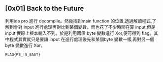 ## [0x01] Back to the Future

利用ida pro 進行 decompile。然後找到main function 的位置,透過解讀程式,了解到會對 input 進行處理再對比到某個變數。而也花了不少時間在算 input,但是 input
實際上根本輸入不到。於是利用兩個 byte 變數進行 Xor,便可得到 flag。其中程式其實就只是要讓 input 在進行處理後先和某個byte 變數一樣,再對另一個 byte 變數進行 Xor。

`FLAG{PE_!S_EASY}`